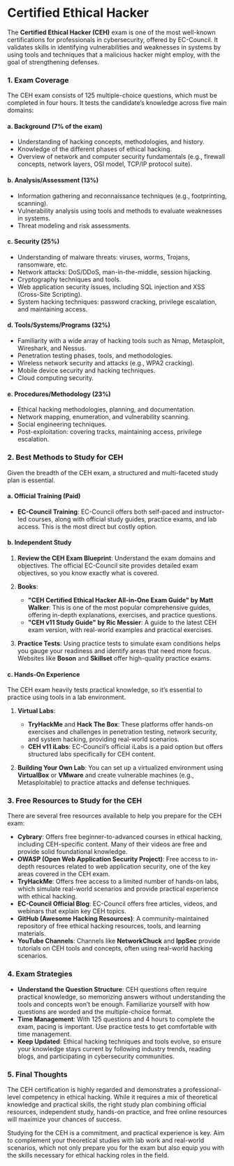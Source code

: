 # Certified Ethical Hacker

The **Certified Ethical Hacker (CEH)** exam is one of the most well-known certifications for professionals in cybersecurity, offered by EC-Council. It validates skills in identifying vulnerabilities and weaknesses in systems by using tools and techniques that a malicious hacker might employ, with the goal of strengthening defenses.

### 1. **Exam Coverage**
The CEH exam consists of 125 multiple-choice questions, which must be completed in four hours. It tests the candidate’s knowledge across five main domains:

#### a. **Background (7% of the exam)**
   - Understanding of hacking concepts, methodologies, and history.
   - Knowledge of the different phases of ethical hacking.
   - Overview of network and computer security fundamentals (e.g., firewall concepts, network layers, OSI model, TCP/IP protocol suite).

#### b. **Analysis/Assessment (13%)**
   - Information gathering and reconnaissance techniques (e.g., footprinting, scanning).
   - Vulnerability analysis using tools and methods to evaluate weaknesses in systems.
   - Threat modeling and risk assessments.

#### c. **Security (25%)**
   - Understanding of malware threats: viruses, worms, Trojans, ransomware, etc.
   - Network attacks: DoS/DDoS, man-in-the-middle, session hijacking.
   - Cryptography techniques and tools.
   - Web application security issues, including SQL injection and XSS (Cross-Site Scripting).
   - System hacking techniques: password cracking, privilege escalation, and maintaining access.

#### d. **Tools/Systems/Programs (32%)**
   - Familiarity with a wide array of hacking tools such as Nmap, Metasploit, Wireshark, and Nessus.
   - Penetration testing phases, tools, and methodologies.
   - Wireless network security and attacks (e.g., WPA2 cracking).
   - Mobile device security and hacking techniques.
   - Cloud computing security.

#### e. **Procedures/Methodology (23%)**
   - Ethical hacking methodologies, planning, and documentation.
   - Network mapping, enumeration, and vulnerability scanning.
   - Social engineering techniques.
   - Post-exploitation: covering tracks, maintaining access, privilege escalation.

### 2. **Best Methods to Study for CEH**
Given the breadth of the CEH exam, a structured and multi-faceted study plan is essential.

#### a. **Official Training (Paid)**
   - **EC-Council Training**: EC-Council offers both self-paced and instructor-led courses, along with official study guides, practice exams, and lab access. This is the most direct but costly option.

#### b. **Independent Study**
   1. **Review the CEH Exam Blueprint**: Understand the exam domains and objectives. The official EC-Council site provides detailed exam objectives, so you know exactly what is covered.
   
   2. **Books**: 
      - **"CEH Certified Ethical Hacker All-in-One Exam Guide" by Matt Walker**: This is one of the most popular comprehensive guides, offering in-depth explanations, exercises, and practice questions.
      - **"CEH v11 Study Guide" by Ric Messier**: A guide to the latest CEH exam version, with real-world examples and practical exercises.

   3. **Practice Tests**: Using practice tests to simulate exam conditions helps you gauge your readiness and identify areas that need more focus. Websites like **Boson** and **Skillset** offer high-quality practice exams.

#### c. **Hands-On Experience**
   The CEH exam heavily tests practical knowledge, so it’s essential to practice using tools in a lab environment.
   
   1. **Virtual Labs**: 
      - **TryHackMe** and **Hack The Box**: These platforms offer hands-on exercises and challenges in penetration testing, network security, and system hacking, providing real-world scenarios.
      - **CEH v11 iLabs**: EC-Council’s official iLabs is a paid option but offers structured labs specifically for CEH content.

   2. **Building Your Own Lab**: You can set up a virtualized environment using **VirtualBox** or **VMware** and create vulnerable machines (e.g., Metasploitable) to practice attacks and defense techniques.

### 3. **Free Resources to Study for the CEH**
   There are several free resources available to help you prepare for the CEH exam:

   - **Cybrary**: Offers free beginner-to-advanced courses in ethical hacking, including CEH-specific content. Many of their videos are free and provide solid foundational knowledge.
   - **OWASP (Open Web Application Security Project)**: Free access to in-depth resources related to web application security, one of the key areas covered in the CEH exam.
   - **TryHackMe**: Offers free access to a limited number of hands-on labs, which simulate real-world scenarios and provide practical experience with ethical hacking.
   - **EC-Council Official Blog**: EC-Council offers free articles, videos, and webinars that explain key CEH topics.
   - **GitHub (Awesome Hacking Resources)**: A community-maintained repository of free ethical hacking resources, tools, and learning materials.
   - **YouTube Channels**: Channels like **NetworkChuck** and **IppSec** provide tutorials on CEH tools and concepts, often using real-world hacking scenarios.

### 4. **Exam Strategies**
   - **Understand the Question Structure**: CEH questions often require practical knowledge, so memorizing answers without understanding the tools and concepts won’t be enough. Familiarize yourself with how questions are worded and the multiple-choice format.
   - **Time Management**: With 125 questions and 4 hours to complete the exam, pacing is important. Use practice tests to get comfortable with time management.
   - **Keep Updated**: Ethical hacking techniques and tools evolve, so ensure your knowledge stays current by following industry trends, reading blogs, and participating in cybersecurity communities.

### 5. **Final Thoughts**
The CEH certification is highly regarded and demonstrates a professional-level competency in ethical hacking. While it requires a mix of theoretical knowledge and practical skills, the right study plan combining official resources, independent study, hands-on practice, and free online resources will maximize your chances of success.

Studying for the CEH is a commitment, and practical experience is key. Aim to complement your theoretical studies with lab work and real-world scenarios, which not only prepare you for the exam but also equip you with the skills necessary for ethical hacking roles in the field.